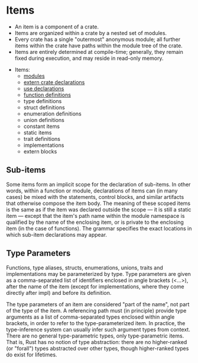 # Items

- An item is a component of a crate.
- Items are organized within a crate by a nested set of modules.
- Every crate has a single "outermost" anonymous module; all further items within the crate have paths within the module tree of the crate.
- Items are entirely determined at compile-time; generally, they remain fixed during execution, and may reside in read-only memory.
* Items:
  - [modules](module.md)
  - [extern crate declarations](extern-crate.md)
  - [use declarations](use-declaration)
  - [function definitions](../functions/function-definition)
  - type definitions
  - struct definitions
  - enumeration definitions
  - union definitions
  - constant items
  - static items
  - trait definitions
  - implementations
  - extern blocks


## Sub-items
Some items form an implicit scope for the declaration of sub-items. In other words, within a function or module, declarations of items can (in many cases) be mixed with the statements, control blocks, and similar artifacts that otherwise compose the item body. The meaning of these scoped items is the same as if the item was declared outside the scope — it is still a static item — except that the item's path name within the module namespace is qualified by the name of the enclosing item, or is private to the enclosing item (in the case of functions). The grammar specifies the exact locations in which sub-item declarations may appear.


## Type Parameters
Functions, type aliases, structs, enumerations, unions, traits and implementations may be parameterized by type. Type parameters are given as a comma-separated list of identifiers enclosed in angle brackets (<...>), after the name of the item (except for implementations, where they come directly after impl) and before its definition.

The type parameters of an item are considered "part of the name", not part of the type of the item. A referencing path must (in principle) provide type arguments as a list of comma-separated types enclosed within angle brackets, in order to refer to the type-parameterized item. In practice, the type-inference system can usually infer such argument types from context. There are no general type-parametric types, only type-parametric items. That is, Rust has no notion of type abstraction: there are no higher-ranked (or "forall") types abstracted over other types, though higher-ranked types do exist for lifetimes.

